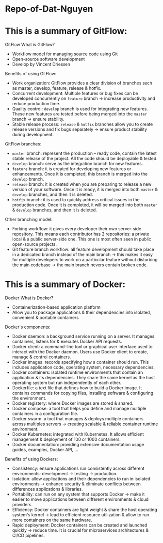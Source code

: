 # Repo-of-Dat-Nguyen
# This is a summary of GitFlow:
GitFlow 
What is GitFlow? 
- Workflow model for managing source code using Git 
- Open-source software development 
- Develop by Vincent Driessen 

Benefits of using GitFlow:
- Work organization: GitFlow provides a clear division of branches such as master, develop, feature, release & hotfix. 
- Concurrent development: Multiple features or bug fixes can be developed concurrently on `feature` branch -> increase productivity and reduce production time. 
- Quality control: `develop` branch is used for integrating new features. These new features are tested before being merged into the `master` branch -> ensure stability. 
- Stable release process: `release` & `hotfix` branches allow you to create release versions and fix bugs separately -> ensure product stability during development. 

GitFlow branches:
- `master` branch: represent the production – ready code, contain the latest stable release of the project. All the code should be deployable & tested. 
- `develop` branch: serve as the integration branch for new features. 
- `feature` branch: it is created for developing new features or enhancements. Once it is completed, this branch is merged into the `develop` branch. 
- `release` branch: it is created when you are preparing to release a new version of your software. Once it is ready, it is merged into both `master` & `develop` branches, and then it is deleted. 
- `hotfix` branch: it is used to quickly address critical issues in the production code. Once it is completed, it will be merged into both `master` & `develop` branches, and then it is deleted.
  
Other branching model:
- Forking workflow: it gives every developer their own server-side repository. This means each contributor has 2 repositories: a private local & a public server-side one. This one is most often seen in public open-source projects.
- Git feature branch workflow: all feature development should take place in a dedicated branch instead of the main branch -> this makes it easy for multiple developers to work on a particular feature without disturbing the main codebase -> the main branch nevers contain broken code. 

# This is a summary of Docker:
Docker
What is Docker?
- Containerization-based application platform
- Allow you to package applications & their dependencies into isolated, convenient & portable containers

Docker's components:
- Docker daemon: a background service running on a server. It manages containers, listens for & executes Docker API requests.
- Docker client: a command-line tool or graphical user interface used to interact with the Docker daemon. Users use Docker client to create, manage & control containers.
- Docker images: records specifying how a container should run. This includes application code, operating system, necessary dependencies.
- Docker containers: isolated runtime environments that contain an application & its dependencies. They share the same kernel as the host operating system but run independently of each other.
- Dockerfile: a text file that defines how to build a Docker image. It contains commands for copying files, installing software & configuring the environment.
- Docker registery: where Docker images are stored & shared.
- Docker compose: a tool that helps you define and manage multiple containers in a configuration file.
- Docker swarm: a tool that manages & deploys multiple containers across multiples servers -> creating scalable & reliable container runtime environment.
- Docker Kubernetes: integrated with Kubernetes. It allows efficient management & deployment of 100 or 1000 containers.
- Docker documentation: providing extensive documentation usage guides, examples, Docker API, ...

Benefits of using Dockers:
- Consistency: ensure applications run consistently across different environments: development -> testing -> production.
- Isolation: allow applications and their dependencies to run in isolated environments -> enhance security & eliminate conflicts between differences applications & libraries.
- Portability: can run on any system that supports Docker -> make it easier to move applications between different environments & cloud providers.
- Efficiency: Docker containers are light weight & share the host operating system's kernel -> lead to efficient resource utilization & allow to run more containers on the same hardware.
- Rapid deployment: Docker containers can be created and launched quickly -> reduce time. It is crucial for microservices architectures & CI/CD pipelines.
